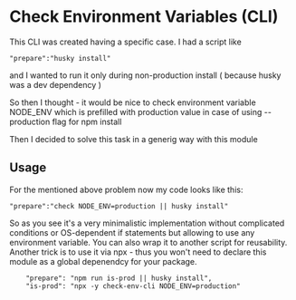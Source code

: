 # Check Environment Variables (CLI)

This CLI was created having a specific case. I had a script like

```
"prepare":"husky install"
```

and I wanted to run it only during non-production install ( because husky was a dev dependency )

So then I thought - it would be nice to check environment variable NODE_ENV which is prefilled with production value in case of using --production flag for npm install

Then I decided to solve this task in a generig way with this module

## Usage

For the mentioned above problem now my code looks like this:

```
"prepare":"check NODE_ENV=production || husky install"
```

So as you see it's a very minimalistic implementation without complicated conditions or OS-dependent if statements but allowing to use any environment variable.
You can also wrap it to another script for reusability. Another trick is to use it via npx - thus you won't need to declare this module as a global depenendcy for your package.

```
    "prepare": "npm run is-prod || husky install",
    "is-prod": "npx -y check-env-cli NODE_ENV=production"
```
